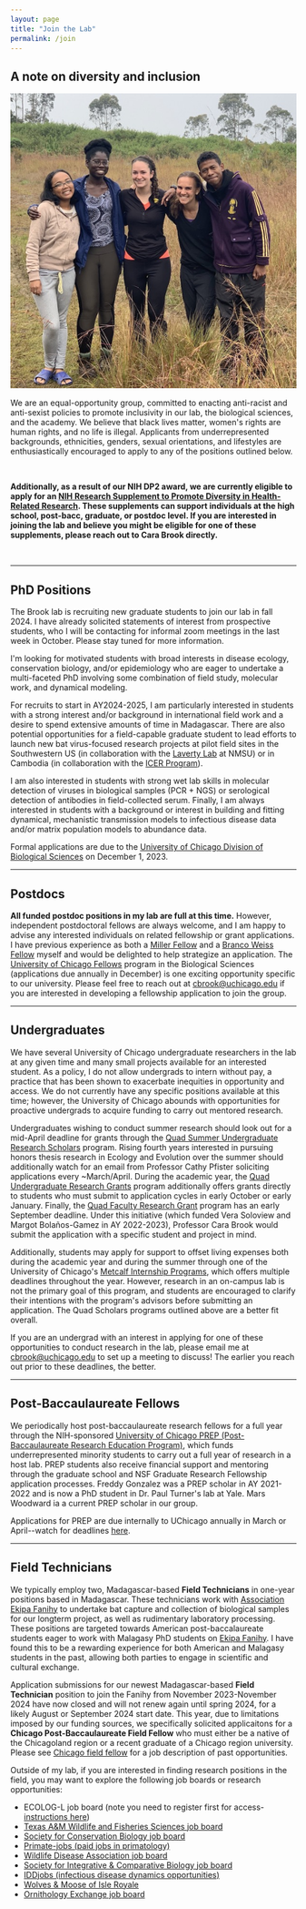 ```yaml
---
layout: page
title: "Join the Lab"
permalink: /join
---
```

<!--
<div class="bs-callout bs-callout-info">
  <p>We are recruiting a new field technician for Ekipa Fanihy! See <a href="/join/chicago-field-fellow">the Chicago field fellow</a> for job description and application, due by midnight (Central) on <strong>June 30, 2023</strong>!</p>
  <p><em>This page last updated May 28, 2023.</em></p>
</div>
-->

<h2>A note on diversity and inclusion</h2>

<img src="/assets/join/ekipa_fanihy_happy.jpg" alt="bat" class="float-start col-sm-5" />

We are an equal-opportunity group, committed to enacting anti-racist and anti-sexist policies to promote inclusivity in our lab, the biological sciences, and the academy. We believe that black lives matter, women's rights are human rights, and no life is illegal. Applicants from underrepresented backgrounds, ethnicities, genders, sexual orientations, and lifestyles are enthusiastically encouraged to apply to any of the positions outlined below. 

<br>

**Additionally, as a result of our NIH DP2 award, we are currently eligible to apply for an [NIH Research Supplement to Promote Diversity in Health-Related Research](https://grants.nih.gov/grants/guide/pa-files/PA-23-189.html). These supplements can support individuals at the high school, post-bacc, graduate, or postdoc level. If you are interested in joining the lab and believe you might be eligible for one of these supplements, please reach out to Cara Brook directly.**

<div style="clear:both;">&nbsp;</div>

---

<h2>PhD Positions</h2>

The Brook lab is recruiting new graduate students to join our lab in fall 2024. I have already solicited statements of interest from prospective students, who I will be contacting for informal zoom meetings in the last week in October. Please stay tuned for more information.

I'm looking for motivated students with broad interests in disease ecology, conservation biology, and/or epidemiology who are eager to undertake a multi-faceted PhD involving some combination of field study, molecular work, and dynamical modeling. 

For recruits to start in AY2024-2025, I am particularly interested in students with a strong interest and/or background in international field work and a desire to spend extensive amounts of time in Madagascar. There are also potential opportunities for a field-capable graduate student to lead efforts to launch new bat virus-focused research projects at pilot field sites in the Southwestern US (in collaboration with the [Laverty Lab](https://lavertylab.org/) at NMSU) or in Cambodia (in collaboration with the [ICER Program](https://www.niaid.nih.gov/about/cambodia-icer-program)).

I am also interested in students with strong wet lab skills in molecular detection of viruses in biological samples (PCR + NGS) or serological detection of antibodies in field-collected serum. Finally, I am always interested in students with a background or interest in building and fitting dynamical, mechanistic transmission models to infectious disease data and/or matrix population models to abundance data. 

<!--

**If you are interested in joining the Brook Lab in AY2024-2025, I ask that you please fill out an expression of interest and upload a short CV or resumé at the form [linked here](https://airtable.com/shr9BK76MwdhBhxlG) prior to midnight on October 13, 2023**.

Please do not feel pressure to spend exorbitant amounts of time on this submission--it is not intended to be an intimidating application! I am simply trying to make the graduate admissions process as fair and transparent as possible, and I believe that considering applicants in one, consolidated block will support this goal.
-->

Formal applications are due to the [University of Chicago Division of Biological Sciences](https://biosciences.uchicago.edu/programs) on December 1, 2023.

---

<h2>Postdocs</h2>

**All funded postdoc positions in my lab are full at this time.** However, independent postdoctoral fellows are always welcome, and I am happy to advise any interested individuals on related fellowship or grant applications. I have previous experience as both a [Miller Fellow](https://miller.berkeley.edu/) and a [Branco Weiss Fellow](https://brancoweissfellowship.org/) myself and would be delighted to help strategize an application. The [University of Chicago Fellows](https://biologicalsciences.uchicago.edu/research/chicago-fellows) program in the Biological Sciences (applications due annually in December) is one exciting opportunity specific to our university. Please feel free to reach out at [cbrook@uchicago.edu](mailto:cbrook@uchicago.edu) if you are interested in developing a fellowship application to join the group.

--- 


<h2>Undergraduates</h2>

We have several University of Chicago undergraduate researchers in the lab at any given time and many small projects available for an interested student. As a policy, I do not allow undergrads to intern without pay, a practice that has been shown to exacerbate inequities in opportunity and access. We do not currently have any specific positions available at this time; however, the University of Chicago abounds with opportunities for proactive undergrads to acquire funding to carry out mentored research. 

Undergraduates wishing to conduct summer research should look out for a mid-April deadline for grants through the [Quad Summer Undergraduate Research Scholars](https://ccrf.uchicago.edu/undergraduate-research/quad-summer-undergraduate-research-scholars) program. Rising fourth years interested in pursuing honors thesis research in Ecology and Evolution over the summer should additionally watch for an email from Professor Cathy Pfister soliciting applications every ~March/April. During the academic year, the [Quad Undergraduate Research Grants](https://ccrf.uchicago.edu/undergraduate-research/quad-undergraduate-research-scholars-program) program additionally offers grants directly to students who must submit to application cycles in early October or early January. Finally, the [Quad Faculty Research Grant](https://ccrf.uchicago.edu/undergraduate-research/quad-faculty-research-grant-program) program has an early September deadline. Under this initiative (which funded Vera Soloview and Margot Bolaños-Gamez in AY 2022-2023), Professor Cara Brook would submit the application with a specific student and project in mind. 

Additionally, students may apply for support to offset living expenses both during the academic year and during the summer through one of the University of Chicago's [Metcalf Internship Programs](https://careeradvancement.uchicago.edu/student-opportunities/college-sponsored-grants), which offers multiple deadlines throughout the year. However, research in an on-campus lab is not the primary goal of this program, and students are encouraged to clarify their intentions with the program's advisors before submitting an application. The Quad Scholars programs outlined above are a better fit overall.

If you are an undergrad with an interest in applying for one of these opportunities to conduct research in the lab, please email me at [cbrook@uchicago.edu](mailto:cbrook@uchicago.edu) to set up a meeting to discuss! The earlier you reach out prior to these deadlines, the better.

--- 

<h2>Post-Baccaulaureate Fellows</h2>

We periodically host post-baccaulaureate research fellows for a full year through the NIH-sponsored [University of Chicago PREP (Post-Baccaulaureate Research Education Program)](https://bsdprep.uchicago.edu/), which funds underrepresented minority students to carry out a full year of research in a host lab. PREP students also receive financial support and mentoring through the graduate school and NSF Graduate Research Fellowship application processes. Freddy Gonzalez was a PREP scholar in AY 2021-2022 and is now a PhD student in Dr. Paul Turner's lab at Yale. Mars Woodward ia a current PREP scholar in our group.

Applications for PREP are due internally to UChicago annually in March or April--watch for deadlines [here](https://bsdprep.uchicago.edu/program-activities/application-procedure/).


---

<h2>Field Technicians</h2>

We typically employ two, Madagascar-based **Field Technicians** in one-year positions based in Madagascar. These technicians work with [Association Ekipa Fanihy](https://ekipafanihy.org) to undertake bat capture and collection of biological samples for our longterm project, as well as rudimentary laboratory processing. These positions are targeted towards American post-baccalaureate students eager to work with Malagasy PhD students on [Ekipa Fanihy](/team). I have found this to be a rewarding experience for both American and Malagasy students in the past, allowing both parties to engage in scientific and cultural exchange.

Application submissions for our newest Madagascar-based **Field Technician** position to join the Fanihy from November 2023-November 2024 have now closed and will not renew again until spring 2024, for a likely August or September 2024 start date. This year, due to limitations imposed by our funding sources, we specifically solicited applicaitons for a **Chicago Post-Baccaulaureate Field Fellow** who must either be a native of the Chicagoland region or a recent graduate of a Chicago region university. Please see [Chicago field fellow](/join/chicago-field-fellow) for a job description of past opportunities. 


Outside of my lab, if you are interested in finding research positions in the field, you may want to explore the following job boards or research opportunities:


<ul>
  <li>ECOLOG-L job board (note you need to register first for access- <a href="https://halllab.asu.edu/how-to-join-the-ecolog-job-board/">instructions here</a>)</li>
  <li><a href="https://wfscjobs.tamu.edu/job-board/">Texas A&M Wildlife and Fisheries Sciences job board</a></li>
  <li><a href="https://careers.conbio.org/">Society for Conservation Biology job board</a></li>
  <li><a href="https://groups.google.com/a/g-groups.wisc.edu/g/primate-job">Primate-jobs (paid jobs in primatology)</a></li>
  <li><a href="https://www.wildlifedisease.org/PersonifyEbusiness/Opportunities/Careers">Wildlife Disease Association job board</a></li>
  <li><a href="https://sicb.org/jobs-and-fellowships/">Society for Integrative & Comparative Biology job board</a></li>
  <li><a href="https://iddjobs.org/">IDDjobs (infectious disease dynamics opportunities)</a></li>
  <li><a href="https://isleroyalewolf.org/participate/participate/interns.html">Wolves & Moose of Isle Royale</a></li>
  <li><a href="https://ornithologyexchange.org/jobs/board/">Ornithology Exchange job board</a></li>
</ul>



